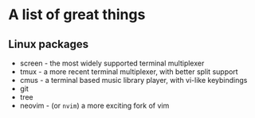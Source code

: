 # A list of great things

## Linux packages
- screen - the most widely supported terminal multiplexer
- tmux - a more recent terminal multiplexer, with better split support
- cmus - a terminal based music library player, with vi-like keybindings
- git
- tree
- neovim - (or `nvim`) a more exciting fork of vim


